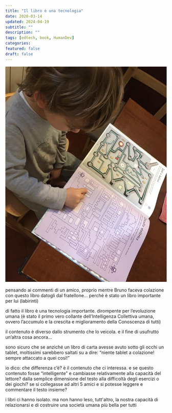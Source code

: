 ```yaml
---
title: "Il libro è una tecnologia"
date: 2020-03-14
updated: 2024-04-19
subtitle: ""
description: ""
tags: [edtech, book, HumanDev]
categories:
featured: false
draft: false
---
```


![](../../../assets/img/post/2020/libro_tecnologia_featured.jpg)

pensando ai commenti di un amico, proprio mentre Bruno faceva colazione con questo libro datogli dal fratellone... perché è stato un libro importante per lui (labirinti)

di fatto il libro è una tecnologia importante.
dirompente per l’evoluzione umana (è stato il primo vero collante dell’Intelligenza Collettiva umana, ovvero l’accumulo e la crescita e miglioramento della Conoscenza di tutti)

il contenuto è diverso dallo strumento che lo veicola. e il fine di usufrutto un’altra cosa ancora...

sono sicuro che se anziché un libro di carta avesse avuto sotto gli occhi un tablet, moltissimi sarebbero saltati su a dire: “niente tablet a colazione! sempre attaccato a quei così!”

io dico: che differenza c’è? è il contenuto che ci interessa.
e se questo contenuto fosse “intelligente” e cambiasse relativamente alla capacità del lettore? dalla semplice dimensione del testo alla difficoltà degli esercizi o dei giochi?
se si collegasse ad altri 5 amici e si potesse leggere e commentare il testo insieme?

i libri ci hanno isolato. ma non hanno leso, tutt'altro, la nostra capacità di relazionarsi e di costruire una società umana più bella per tutti
